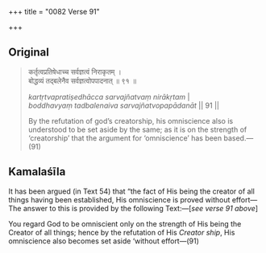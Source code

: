 +++
title = "0082 Verse 91"

+++
## Original 
>
> कर्तृत्वप्रतिषेधाच्च सर्वज्ञत्वं निराकृतम् ।  
> बोद्धव्यं तद्बलेनैव सर्वज्ञत्वोपपादनात् ॥ ९१ ॥ 
>
> *kartṛtvapratiṣedhācca sarvajñatvaṃ nirākṛtam* \|  
> *boddhavyaṃ tadbalenaiva sarvajñatvopapādanāt* \|\| 91 \|\| 
>
> By the refutation of god’s creatorship, his omniscience also is understood to be set aside by the same; as it is on the strength of ‘creatorship’ that the argument for ‘omniscience’ has been based.—(91)



## Kamalaśīla

It has been argued (in Text 54) that “the fact of His being the creator of all things having been established, His omniscience is proved without effort—The answer to this is provided by the following Text:—[*see verse 91 above*]

You regard God to be omniscient only on the strength of His being the Creator of all things; hence by the refutation of His *Creator ship*, His omniscience also becomes set aside ‘without effort—(91)


